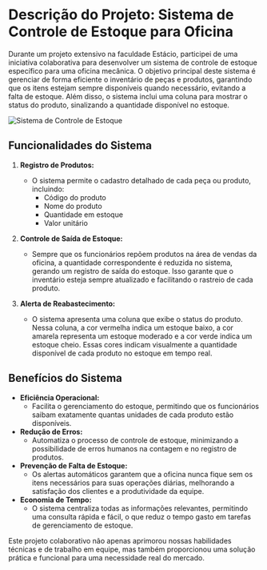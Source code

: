 # Descrição do Projeto: Sistema de Controle de Estoque para Oficina

Durante um projeto extensivo na faculdade Estácio, participei de uma iniciativa colaborativa para desenvolver um sistema de controle de estoque específico para uma oficina mecânica. O objetivo principal deste sistema é gerenciar de forma eficiente o inventário de peças e produtos, garantindo que os itens estejam sempre disponíveis quando necessário, evitando a falta de estoque. Além disso, o sistema inclui uma coluna para mostrar o status do produto, sinalizando a quantidade disponível no estoque.

![Sistema de Controle de Estoque](https://github.com/renangfs/Oficina2DB/assets/61218420/5ac2fa59-d1da-4692-b787-55d6859e63f3)
## Funcionalidades do Sistema

1. **Registro de Produtos:**
    - O sistema permite o cadastro detalhado de cada peça ou produto, incluindo:
        - Código do produto
        - Nome do produto
        - Quantidade em estoque
        - Valor unitário

2. **Controle de Saída de Estoque:**
    - Sempre que os funcionários repõem produtos na área de vendas da oficina, a quantidade correspondente é reduzida no sistema, gerando um registro de saída do estoque. Isso garante que o inventário esteja sempre atualizado e facilitando o rastreio de cada produto.

3. **Alerta de Reabastecimento:**
    - O sistema apresenta uma coluna que exibe o status do produto. Nessa coluna, a cor vermelha indica um estoque baixo, a cor amarela representa um estoque moderado e a cor verde indica um estoque cheio. Essas cores indicam visualmente a quantidade disponível de cada produto no estoque em tempo real.

## Benefícios do Sistema

- **Eficiência Operacional:**
    - Facilita o gerenciamento do estoque, permitindo que os funcionários saibam exatamente quantas unidades de cada produto estão disponíveis.
- **Redução de Erros:**
    - Automatiza o processo de controle de estoque, minimizando a possibilidade de erros humanos na contagem e no registro de produtos.
- **Prevenção de Falta de Estoque:**
    - Os alertas automáticos garantem que a oficina nunca fique sem os itens necessários para suas operações diárias, melhorando a satisfação dos clientes e a produtividade da equipe.
- **Economia de Tempo:**
    - O sistema centraliza todas as informações relevantes, permitindo uma consulta rápida e fácil, o que reduz o tempo gasto em tarefas de gerenciamento de estoque.

Este projeto colaborativo não apenas aprimorou nossas habilidades técnicas e de trabalho em equipe, mas também proporcionou uma solução prática e funcional para uma necessidade real do mercado.
